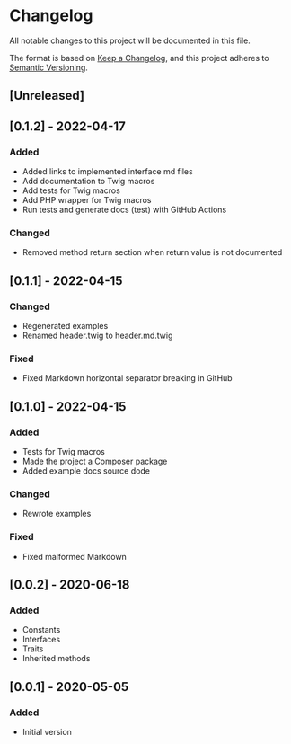 # Changelog
All notable changes to this project will be documented in this file.

The format is based on [Keep a Changelog](https://keepachangelog.com/en/1.0.0/),
and this project adheres to [Semantic Versioning](https://semver.org/spec/v2.0.0.html).

## [Unreleased]

## [0.1.2] - 2022-04-17
### Added
- Added links to implemented interface md files
- Add documentation to Twig macros
- Add tests for Twig macros
- Add PHP wrapper for Twig macros
- Run tests and generate docs (test) with GitHub Actions

### Changed
- Removed method return section when return value is not documented

## [0.1.1] - 2022-04-15
### Changed
- Regenerated examples
- Renamed header.twig to header.md.twig

### Fixed
- Fixed Markdown horizontal separator breaking in GitHub

## [0.1.0] - 2022-04-15
### Added
- Tests for Twig macros
- Made the project a Composer package
- Added example docs source dode

### Changed
- Rewrote examples

### Fixed
- Fixed malformed Markdown

## [0.0.2] - 2020-06-18
### Added
- Constants
- Interfaces
- Traits
- Inherited methods

## [0.0.1] - 2020-05-05
### Added
- Initial version
